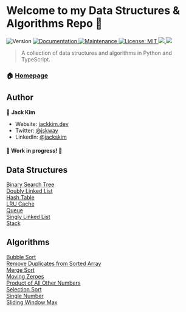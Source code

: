 # Welcome to my Data Structures & Algorithms Repo 👋

<p>
  <img alt="Version" src="https://img.shields.io/badge/version-1.0.0-blue.svg?cacheSeconds=2592000" />
  <a href="https://github.com/jskway/data-structures-algorithms#readme" target="_blank">
    <img alt="Documentation" src="https://img.shields.io/badge/documentation-yes-brightgreen.svg" />
  </a>
  <a href="https://github.com/jskway/data-structures-algorithms/graphs/commit-activity" target="_blank">
    <img alt="Maintenance" src="https://img.shields.io/badge/Maintained%3F-yes-green.svg" />
  </a>
  <a href="https://github.com/jskway/data-structures-algorithms/blob/master/LICENSE" target="_blank">
    <img alt="License: MIT" src="https://img.shields.io/github/license/jskway/data-structures-algorithms" />
  </a>
  <a href="https://codeclimate.com/github/jskway/data-structures-algorithms/maintainability">
    <img src="https://api.codeclimate.com/v1/badges/c84997005750da1009ea/maintainability" />
  </a>
  <a href="https://codeclimate.com/github/jskway/data-structures-algorithms/test_coverage">
    <img src="https://api.codeclimate.com/v1/badges/c84997005750da1009ea/test_coverage" />
  </a>
</p>

> A collection of data structures and algorithms in Python and TypeScript.

### 🏠 [Homepage](https://github.com/jskway/data-structures-algorithms#readme)

## Author

👤 **Jack Kim**

- Website: [jackkim.dev](https://www.jackkim.dev)
- Twitter: [@jskway](https://twitter.com/jskway)
- LinkedIn: [@jackskim](https://linkedin.com/in/jackskim)

#### 🚧 Work in progress! 🚧

## Data Structures

[Binary Search Tree](./binary_search_tree)  
[Doubly Linked List](./doubly_linked_list)  
[Hash Table](./hash_table)  
[LRU Cache](./lru_cache)  
[Queue](./queue)  
[Singly Linked List](./singly_linked_list)  
[Stack](./stack)

## Algorithms

[Bubble Sort](./bubble_sort)  
[Remove Duplicates from Sorted Array](./remove_duplicates_sorted_array)  
[Merge Sort](./merge_sort)  
[Moving Zeroes](./moving_zeroes)  
[Product of All Other Numbers](./product_of_all_other_numbers)  
[Selection Sort](./selection_sort)  
[Single Number](./single_number)  
[Sliding Window Max](./sliding_window_max)  
